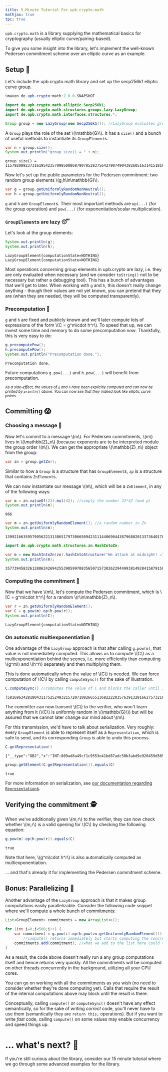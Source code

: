 ```yaml
---
title: 5-Minute Tutorial For upb.crypto.math
mathjax: true
tpc: true
---
```


`upb.crypto.math` is a library supplying the mathematical basics for cryptography (usually elliptic curve/pairing-based).

To give you some insight into the library, let's implement the well-known Pedersen commitment scheme over an elliptic curve as an example. 

## Setup 🔨

Let's include the upb.crypto.math library and set up the secp256k1 elliptic curve group. 


```java
%maven de.upb.crypto:math:2.0.0-SNAPSHOT
```


```java
import de.upb.crypto.math.elliptic.Secp256k1;
import de.upb.crypto.math.structures.groups.lazy.LazyGroup;
import de.upb.crypto.math.interfaces.structures.*;

Group group = new LazyGroup(new Secp256k1()); //LazyGroup evaluates group operations lazily (see later)
```

A `Group` plays the role of the set \\(\mathbb{G}\\). It has a `size()` and a bunch of useful methods to instantiate its `GroupElement`s.


```java
var n = group.size();
System.out.println("group size() = " + n);
```

    group size() = 115792089237316195423570985008687907852837564279074904382605163141518161494337


Now let's set up the public parameters for the Pedersen commitment: two random group elements \\(g,h\in\mathbb{G}\\).


```java
var g = group.getUniformlyRandomNonNeutral(); 
var h = group.getUniformlyRandomNonNeutral(); 
```

`g` and `h` are `GroupElement`s. Their most important methods are `op(...)` (for the group operation) and `pow(...)` (for exponentiation/scalar multiplication). 

### `GroupElement`s are lazy 😴
Let's look at the group elements:


```java
System.out.println(g);
System.out.println(h);
```

    LazyGroupElement{computationState=NOTHING}
    LazyGroupElement{computationState=NOTHING}


Most operations concerning group elements in upb.crypto are lazy, i.e. they are only evaluated when necessary (and we consider `toString()` not to be necessary but rather a debugging tool). This has a bunch of advantages that we'll get to later. When working with `g` and `h`, this doesn't really change anything - though their values are not yet known, you can pretend that they are (when they are needed, they will be computed transparently). 

### Precomputation 🔮
`g` and `h` are fixed and publicly known and we'll later compute lots of expressions of the form \\(C = g^m\cdot h^r\\). To speed that up, we can invest some time and memory to do some precomputation _now_. 
Thankfully, this is very easy to do: 


```java
g.precomputePow();
h.precomputePow();
System.out.println("Precomputation done.");
```

    Precomputation done.


Future computations `g.pow(...)` and `h.pow(...)` will benefit from precomputation.

<small>_As a side-effect, the values of `g` and `h` have been explicitly computed and can now be printed by `println()` above. You can now see that they indeed look like elliptic curve points._</small> 

## Committing 😱

### Choosing a message 📝
Now let's commit to a message \\(m\\). For Pedersen commitments, \\(m\\) lives in \\(\mathbb{Z}_n\\) (because exponents are to be interpreted modulo the group order \\(n\\)). We can get the appropriate \\(\mathbb{Z}_n\\) object from the group:


```java
var zn = group.getZn();
```

Similar to how a `Group` is a structure that has `GroupElement`s, `zp` is a structure that contains `ZnElement`s. 

We can now instantiate our message \\(m\\), which will be a `ZnElement`, in any of the following ways:


```java
var m = zn.valueOf(23).mul(42); //simply the number 23*42 (mod p)
System.out.println(m);
```

    966



```java
var m = zn.getUniformlyRandomElement(); //a random number in Zn
System.out.println(m);
```

    13992166359579056221313865179730665094231114406904438796802013373640178413481



```java
import de.upb.crypto.math.structures.zn.HashIntoZn;

var m = new HashIntoZn(zn).hashIntoStructure("We attack at midnight! ⚔️"); //the hash of the given String into Zn
System.out.println(m);
```

    357739458326128062426942553905997083565071573036229449938149284158791503092


### Computing the commitment 🎲

Now that we have \\(m\\), let's compute the Pedersen commitment, which is
\\[C = g^m\cdot h^r\\]
for a random \\(r\in\mathbb{Z}_n\\).


```java
var r = zn.getUniformlyRandomElement();
var C = g.pow(m).op(h.pow(r));
System.out.println(C);
```

    LazyGroupElement{computationState=NOTHING}


### On automatic multiexponentiation 🤖

One advantage of the `LazyGroup` approach is that after calling `g.pow(m)`, that value is not immediately computed. This allows us to compute \\(C\\) as a multiexponentiation behind the scenes, i.e. more efficiently than computing \\(g^m\\) and \\(h^r\\) separately and then multiplying them.

This is done automatically when the value of \\(C\\) is needed. We can force computation of \\(C\\) by calling `computeSync()` for the sake of illustration.


```java
C.computeSync() //computes the value of C and blocks the caller until it's done.
```




    (58169634281804311752524932157207108266551368222203576391328166275732185654637,74943005388860664085553359509906579585955255204193574062154102519615359270473)



The committer can now transmit \\(C\\) to the verifier, who won't learn anything from it (\\(C\\) is uniformly random in \\(\mathbb{G}\\)) but will be assured that we cannot later change our mind about \\(m\\).

For this transmission, we'd have to talk about serialization. Very roughly: every `GroupElement` is able to represent itself as a `Representation`, which is safe to send, and its corresponding `Group` is able to undo this process.


```java
C.getRepresentation()
```




    {"__type":"OBJ","x":"INT:809ad8a49cf1c9553e41bd87adc50b3abd9e920459d5055e0ab4fd34f631a56d","y":"INT:a5b03ce564c4a295314b1376e5b8259d6a44514e0b25a7b777f49e958ae7be49","z":"INT:1"}




```java
group.getElement(C.getRepresentation()).equals(C)
```




    true



For more information on serialization, see [our documentation regarding `Representation`s](https://upbcuk.github.io/upb.crypto.docs/docs/representations.html).

## Verifying the commitment 🕵️

When we've additionally given \\(m,r\\) to the verifier, they can now check whether \\(m,r\\) is a valid opening for \\(C\\) by checking the following equation:


```java
g.pow(m).op(h.pow(r)).equals(C)
```




    true



Note that here, \\(g^m\cdot h^r\\) is also automatically computed as multiexponentiation.

... and that's already it for implementing the Pedersen commitment scheme.

## Bonus: Parallelizing 🦑

Another advantage of the `LazyGroup` approach is that it makes group computations easily parallelizable. Consider the following code snippet where we'll compute a whole bunch of commitments:


```java
List<GroupElement> commitments = new ArrayList<>();

for (int i=0;i<500;i++) {
    var commitment = g.pow(i).op(h.pow(zn.getUniformlyRandomElement())).compute();
        //compute() returns immediately but starts computing the concrete value on a background thread.
    commitments.add(commitment); //what we add to the list here could technically be compared to a Future<GroupElement>
}
```

As a result, the code above doesn't really run a any group computations itself and hence returns very quickly. 
All the commitments will be computed on other threads concurrently in the background, utilizing all your CPU cores. 

You can go on working with all the commitments as you wish (no need to consider whether they're done computing yet). Calls that require the result of the internal computations above may block until the result is there. 

Conceptually, calling `compute()` or `computeSync()` doesn't have any effect semantically, so for the sake of writing _correct_ code, you'll never have to use them (semantically they are `return this;` operations). But if you want to write _fast_ code, calling `compute()` on some values may enable concurrency and speed things up.

# ... what's next? 🎉

If you're still curious about the library, consider our 15 minute tutorial where we go through some advanced examples for the library.
